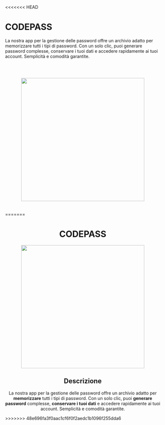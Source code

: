 <!-- @format -->

<<<<<<< HEAD
# CODEPASS

La nostra app per la gestione delle password offre un archivio adatto per memorizzare tutti i tipi di password. Con un solo clic, puoi generare password complesse, conservare i tuoi dati e accedere rapidamente ai tuoi account. Semplicità e comodità garantite.

<br/><br/>
<center><img src='https://user-images.githubusercontent.com/74038190/221352987-68da234d-4d62-4e9d-9d7f-098dc657c2dc.gif' width='400'></center>
<br/><br/>
=======
<div align="center">

# CODEPASS

<img src="https://user-images.githubusercontent.com/74038190/213910845-af37a709-8995-40d6-be59-724526e3c3d7.gif" width="400">

## Descrizione

La nostra app per la gestione delle password offre un archivio adatto per **memorizzare** tutti i tipi di password. Con un solo clic, puoi **generare password** complesse, **conservare i tuoi dati** e accedere rapidamente ai tuoi account. Semplicità e comodità garantite.


</div>
>>>>>>> 48e696fa3f0aac1cf6f0f2aedc1b1096f255dda6
